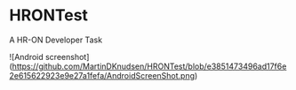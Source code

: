 # HRONTest
A HR-ON Developer Task


![Android screenshot] (https://github.com/MartinDKnudsen/HRONTest/blob/e3851473496ad17f6e2e615622923e9e27a1fefa/AndroidScreenShot.png)
